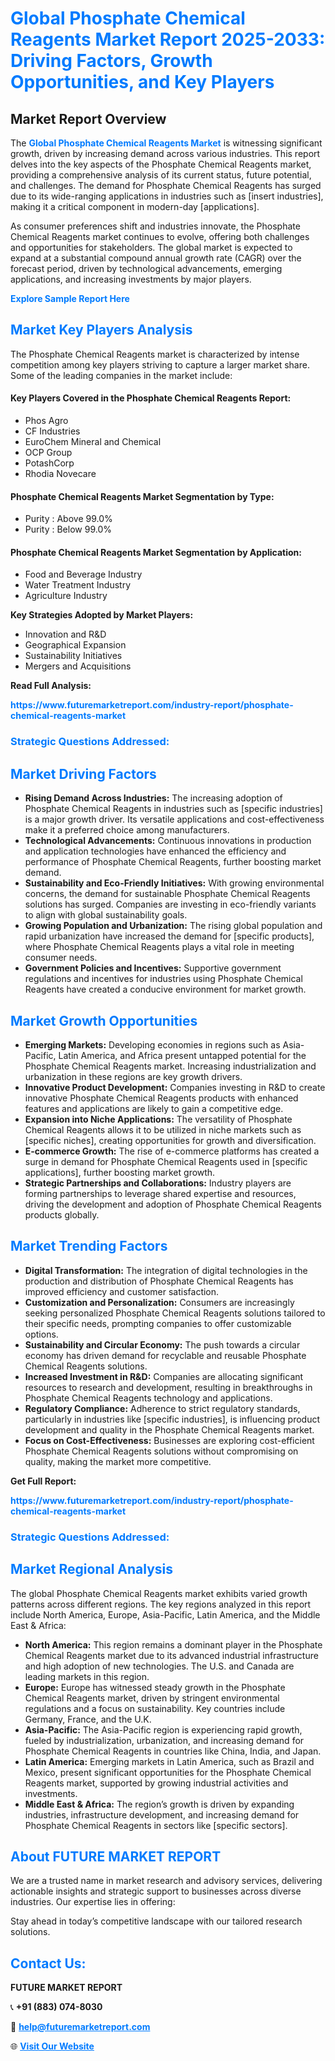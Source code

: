 <h1 style="color: #007BFF;">Global Phosphate Chemical Reagents Market Report 2025-2033: Driving Factors, Growth Opportunities, and Key Players</h1>

<section id="overview">
<h2>Market Report Overview</h2>
<p>The <a href="https://www.futuremarketreport.com/industry-report/phosphate-chemical-reagents-market" style="color: #007BFF; text-decoration: none;"><strong>Global Phosphate Chemical Reagents Market</strong></a> is witnessing significant growth, driven by increasing demand across various industries. This report delves into the key aspects of the Phosphate Chemical Reagents market, providing a comprehensive analysis of its current status, future potential, and challenges. The demand for Phosphate Chemical Reagents has surged due to its wide-ranging applications in industries such as [insert industries], making it a critical component in modern-day [applications].</p>
<p>As consumer preferences shift and industries innovate, the Phosphate Chemical Reagents market continues to evolve, offering both challenges and opportunities for stakeholders. The global market is expected to expand at a substantial compound annual growth rate (CAGR) over the forecast period, driven by technological advancements, emerging applications, and increasing investments by major players.</p>
</section>

<section id="overview">
<p><a href="https://www.futuremarketreport.com/request-sample/reportId=92568" style="color: #007BFF; text-decoration: none;"><strong>Explore Sample Report Here</strong></a></p>
</section>

<section id="key-players">
<h2 style="color: #007BFF;">Market Key Players Analysis</h2>
<p>The Phosphate Chemical Reagents market is characterized by intense competition among key players striving to capture a larger market share. Some of the leading companies in the market include:</p>
<h4>Key Players Covered in the Phosphate Chemical Reagents Report:</h4>
<ul><li>Phos Agro</li><li>CF Industries</li><li>EuroChem Mineral and Chemical</li><li>OCP Group</li><li>PotashCorp</li><li>Rhodia Novecare</li></ul>
<h4>Phosphate Chemical Reagents Market Segmentation by Type:</h4>
<ul><li>Purity : Above 99.0%</li><li>Purity : Below 99.0%</li></ul>

<h4>Phosphate Chemical Reagents Market Segmentation by Application:</h4>
<ul><li>Food and Beverage Industry</li><li>Water Treatment Industry</li><li>Agriculture Industry</li></ul>
<p><strong>Key Strategies Adopted by Market Players:</strong></p>
<ul>
<li>Innovation and R&D</li>
<li>Geographical Expansion</li>
<li>Sustainability Initiatives</li>
<li>Mergers and Acquisitions</li>
</ul>
</section>

<section>
<p><strong>Read Full Analysis: </strong></p><a href="https://www.futuremarketreport.com/industry-report/phosphate-chemical-reagents-market" style="color: #007BFF; text-decoration: none;"><strong>https://www.futuremarketreport.com/industry-report/phosphate-chemical-reagents-market</strong></a>
<h3 style="color: #007BFF;">Strategic Questions Addressed:</h3>
</section>

<section id="driving-factors">
<h2 style="color: #007BFF;">Market Driving Factors</h2>
<ul>
<li><strong>Rising Demand Across Industries:</strong> The increasing adoption of Phosphate Chemical Reagents in industries such as [specific industries] is a major growth driver. Its versatile applications and cost-effectiveness make it a preferred choice among manufacturers.</li>
<li><strong>Technological Advancements:</strong> Continuous innovations in production and application technologies have enhanced the efficiency and performance of Phosphate Chemical Reagents, further boosting market demand.</li>
<li><strong>Sustainability and Eco-Friendly Initiatives:</strong> With growing environmental concerns, the demand for sustainable Phosphate Chemical Reagents solutions has surged. Companies are investing in eco-friendly variants to align with global sustainability goals.</li>
<li><strong>Growing Population and Urbanization:</strong> The rising global population and rapid urbanization have increased the demand for [specific products], where Phosphate Chemical Reagents plays a vital role in meeting consumer needs.</li>
<li><strong>Government Policies and Incentives:</strong> Supportive government regulations and incentives for industries using Phosphate Chemical Reagents have created a conducive environment for market growth.</li>
</ul>
</section>

<section id="growth-opportunities">
<h2 style="color: #007BFF;">Market Growth Opportunities</h2>
<ul>
<li><strong>Emerging Markets:</strong> Developing economies in regions such as Asia-Pacific, Latin America, and Africa present untapped potential for the Phosphate Chemical Reagents market. Increasing industrialization and urbanization in these regions are key growth drivers.</li>
<li><strong>Innovative Product Development:</strong> Companies investing in R&D to create innovative Phosphate Chemical Reagents products with enhanced features and applications are likely to gain a competitive edge.</li>
<li><strong>Expansion into Niche Applications:</strong> The versatility of Phosphate Chemical Reagents allows it to be utilized in niche markets such as [specific niches], creating opportunities for growth and diversification.</li>
<li><strong>E-commerce Growth:</strong> The rise of e-commerce platforms has created a surge in demand for Phosphate Chemical Reagents used in [specific applications], further boosting market growth.</li>
<li><strong>Strategic Partnerships and Collaborations:</strong> Industry players are forming partnerships to leverage shared expertise and resources, driving the development and adoption of Phosphate Chemical Reagents products globally.</li>
</ul>
</section>

<section id="trending-factors">
<h2 style="color: #007BFF;">Market Trending Factors</h2>
<ul>
<li><strong>Digital Transformation:</strong> The integration of digital technologies in the production and distribution of Phosphate Chemical Reagents has improved efficiency and customer satisfaction.</li>
<li><strong>Customization and Personalization:</strong> Consumers are increasingly seeking personalized Phosphate Chemical Reagents solutions tailored to their specific needs, prompting companies to offer customizable options.</li>
<li><strong>Sustainability and Circular Economy:</strong> The push towards a circular economy has driven demand for recyclable and reusable Phosphate Chemical Reagents solutions.</li>
<li><strong>Increased Investment in R&D:</strong> Companies are allocating significant resources to research and development, resulting in breakthroughs in Phosphate Chemical Reagents technology and applications.</li>
<li><strong>Regulatory Compliance:</strong> Adherence to strict regulatory standards, particularly in industries like [specific industries], is influencing product development and quality in the Phosphate Chemical Reagents market.</li>
<li><strong>Focus on Cost-Effectiveness:</strong> Businesses are exploring cost-efficient Phosphate Chemical Reagents solutions without compromising on quality, making the market more competitive.</li>
</ul>
</section>

<section>
<p><strong>Get Full Report: </strong></p><a href="https://www.futuremarketreport.com/industry-report/phosphate-chemical-reagents-market" style="color: #007BFF; text-decoration: none;"><strong>https://www.futuremarketreport.com/industry-report/phosphate-chemical-reagents-market</strong></a>
<h3 style="color: #007BFF;">Strategic Questions Addressed:</h3>
</section>


<section id="regional-analysis">
<h2 style="color: #007BFF;">Market Regional Analysis</h2>
<p>The global Phosphate Chemical Reagents market exhibits varied growth patterns across different regions. The key regions analyzed in this report include North America, Europe, Asia-Pacific, Latin America, and the Middle East & Africa:</p>
<ul>
<li><strong>North America:</strong> This region remains a dominant player in the Phosphate Chemical Reagents market due to its advanced industrial infrastructure and high adoption of new technologies. The U.S. and Canada are leading markets in this region.</li>
<li><strong>Europe:</strong> Europe has witnessed steady growth in the Phosphate Chemical Reagents market, driven by stringent environmental regulations and a focus on sustainability. Key countries include Germany, France, and the U.K.</li>
<li><strong>Asia-Pacific:</strong> The Asia-Pacific region is experiencing rapid growth, fueled by industrialization, urbanization, and increasing demand for Phosphate Chemical Reagents in countries like China, India, and Japan.</li>
<li><strong>Latin America:</strong> Emerging markets in Latin America, such as Brazil and Mexico, present significant opportunities for the Phosphate Chemical Reagents market, supported by growing industrial activities and investments.</li>
<li><strong>Middle East & Africa:</strong> The region’s growth is driven by expanding industries, infrastructure development, and increasing demand for Phosphate Chemical Reagents in sectors like [specific sectors].</li>
</ul>
</section>

<footer>
<h2 style="color: #007BFF;">About FUTURE MARKET REPORT</h2>
<p>We are a trusted name in market research and advisory services, delivering actionable insights and strategic support to businesses across diverse industries. Our expertise lies in offering:</p>

<p>Stay ahead in today’s competitive landscape with our tailored research solutions.</p>

<h2 style="color: #007BFF;">Contact Us:</h2>
<p><strong>FUTURE MARKET REPORT</strong></p>
<p>📞 <strong>+91 (883) 074-8030</strong></p>
<p>📧 <strong><a href="mailto:help@futuremarketreport.com" style="color: #007BFF;">help@futuremarketreport.com</a></strong></p>
<p>🌐 <strong><a href="https://www.futuremarketreport.com/" style="color: #007BFF;">Visit Our Website</a></strong></p>
</footer>